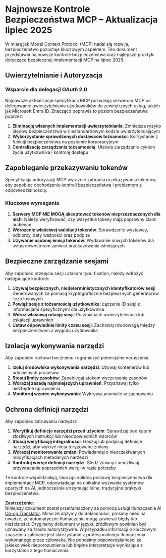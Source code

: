 <!--
CO_OP_TRANSLATOR_METADATA:
{
  "original_hash": "b59b477037dc1dd6b1740a0420f3be14",
  "translation_date": "2025-07-16T23:06:40+00:00",
  "source_file": "02-Security/mcp-security-controls-2025.md",
  "language_code": "pl"
}
-->
# Najnowsze Kontrole Bezpieczeństwa MCP – Aktualizacja lipiec 2025

W miarę jak Model Context Protocol (MCP) nadal się rozwija, bezpieczeństwo pozostaje kluczowym aspektem. Ten dokument przedstawia najnowsze kontrole bezpieczeństwa oraz najlepsze praktyki dotyczące bezpiecznej implementacji MCP na lipiec 2025.

## Uwierzytelnianie i Autoryzacja

### Wsparcie dla delegacji OAuth 2.0

Najnowsze aktualizacje specyfikacji MCP pozwalają serwerom MCP na delegowanie uwierzytelniania użytkowników do zewnętrznych usług, takich jak Microsoft Entra ID. Znacząco poprawia to poziom bezpieczeństwa poprzez:

1. **Eliminację własnych implementacji uwierzytelniania**: Zmniejsza ryzyko błędów bezpieczeństwa w niestandardowym kodzie uwierzytelniającym  
2. **Wykorzystanie sprawdzonych dostawców tożsamości**: Korzystanie z funkcji bezpieczeństwa na poziomie korporacyjnym  
3. **Centralizację zarządzania tożsamością**: Ułatwia zarządzanie cyklem życia użytkownika i kontrolę dostępu  

## Zapobieganie przekazywaniu tokenów

Specyfikacja autoryzacji MCP wyraźnie zabrania przekazywania tokenów, aby zapobiec obchodzeniu kontroli bezpieczeństwa i problemom z odpowiedzialnością.

### Kluczowe wymagania

1. **Serwery MCP NIE MOGĄ akceptować tokenów nieprzeznaczonych dla nich**: Należy weryfikować, czy wszystkie tokeny mają poprawny claim audience  
2. **Wdrożenie właściwej walidacji tokenów**: Sprawdzenie wystawcy, odbiorcy, daty ważności oraz podpisu  
3. **Używanie osobnej emisji tokenów**: Wydawanie nowych tokenów dla usług downstream zamiast przekazywania istniejących  

## Bezpieczne zarządzanie sesjami

Aby zapobiec przejęciu sesji i atakom typu fixation, należy wdrożyć następujące kontrole:

1. **Używaj bezpiecznych, niedeterministycznych identyfikatorów sesji**: Generowanych za pomocą kryptograficznie bezpiecznych generatorów liczb losowych  
2. **Powiąż sesje z tożsamością użytkownika**: Łączenie ID sesji z informacjami specyficznymi dla użytkownika  
3. **Wdroż właściwą rotację sesji**: Po zmianach uwierzytelniania lub eskalacji uprawnień  
4. **Ustaw odpowiednie limity czasu sesji**: Zachowaj równowagę między bezpieczeństwem a wygodą użytkownika  

## Izolacja wykonywania narzędzi

Aby zapobiec ruchowi bocznemu i ograniczyć potencjalne naruszenia:

1. **Izoluj środowiska wykonywania narzędzi**: Używaj kontenerów lub oddzielnych procesów  
2. **Stosuj limity zasobów**: Zapobiegaj atakom wyczerpania zasobów  
3. **Wdrażaj zasadę najmniejszych uprawnień**: Przyznawaj tylko niezbędne uprawnienia  
4. **Monitoruj wzorce wykonywania**: Wykrywaj anomalie w zachowaniu  

## Ochrona definicji narzędzi

Aby zapobiec zatruwaniu narzędzi:

1. **Weryfikuj definicje narzędzi przed użyciem**: Sprawdzaj pod kątem złośliwych instrukcji lub nieodpowiednich wzorców  
2. **Stosuj weryfikację integralności**: Haszuj lub podpisuj definicje narzędzi, aby wykryć nieautoryzowane zmiany  
3. **Wdrażaj monitorowanie zmian**: Powiadamiaj o nieoczekiwanych modyfikacjach metadanych narzędzi  
4. **Kontroluj wersje definicji narzędzi**: Śledź zmiany i umożliwiaj przywracanie poprzednich wersji w razie potrzeby  

Te kontrole współdziałają, tworząc solidną postawę bezpieczeństwa dla implementacji MCP, odpowiadając na unikalne wyzwania systemów opartych na AI, jednocześnie utrzymując silne, tradycyjne praktyki bezpieczeństwa.

**Zastrzeżenie**:  
Niniejszy dokument został przetłumaczony za pomocą usługi tłumaczenia AI [Co-op Translator](https://github.com/Azure/co-op-translator). Mimo że dążymy do dokładności, prosimy mieć na uwadze, że automatyczne tłumaczenia mogą zawierać błędy lub nieścisłości. Oryginalny dokument w języku źródłowym powinien być uznawany za źródło autorytatywne. W przypadku informacji o kluczowym znaczeniu zalecane jest skorzystanie z profesjonalnego tłumaczenia wykonanego przez człowieka. Nie ponosimy odpowiedzialności za jakiekolwiek nieporozumienia lub błędne interpretacje wynikające z korzystania z tego tłumaczenia.